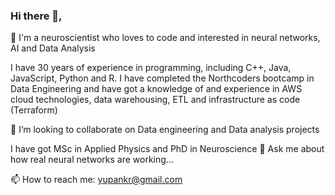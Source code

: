 ### Hi there 👋,
🔭 I'm a neuroscientist who loves to code and interested in neural networks, AI and Data Analysis

I have 30 years of experience in programming, including C++, Java, JavaScript, Python and R. I have completed the Northcoders bootcamp in Data Engineering and have got a knowledge of and experience in AWS cloud technologies, data warehousing,  ETL and infrastructure as code (Terraform)

 
👯 I’m looking to collaborate on Data engineering and Data analysis projects

I have got MSc in Applied Physics and PhD in Neuroscience
💬 Ask me about how real neural networks are working...

📫 How to reach me: yupankr@gmail.com


